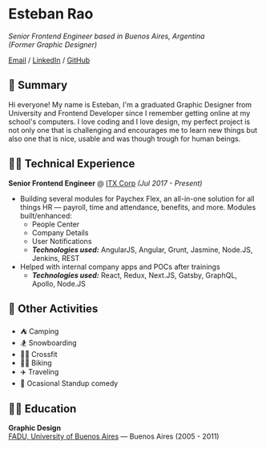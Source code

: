 # Esteban Rao

_Senior Frontend Engineer based in Buenos Aires, Argentina_ <br>
_(Former Graphic Designer)_

[Email](mailto:estebanrao@gmail.com) / [LinkedIn](https://www.linkedin.com/in/estebanrao/) / [GitHub](https://github.com/estebanrao/)

## 👋 Summary
Hi everyone! My name is Esteban, I'm a graduated Graphic Designer from University and Frontend Developer since I remember getting online at my school's computers. I love coding and I love design, my perfect project is not only one that is challenging and encourages me to learn new things but also one that is nice, usable and was though trough for human beings. 

## 👨‍💻 Technical Experience

**Senior Frontend Engineer** @ [ITX Corp](http://itx.com) _(Jul 2017 - Present)_
- Building several modules for Paychex Flex, an all-in-one solution for all things HR — payroll, time and attendance, benefits, and more. Modules built/enhanced:
  - People Center
  - Company Details
  - User Notifications
  - **_Technologies used:_** AngularJS, Angular, Grunt, Jasmine, Node.JS, Jenkins, REST
- Helped with internal company apps and POCs after trainings
  - **_Technologies used:_** React, Redux, Next.JS, Gatsby, GraphQL, Apollo, Node.JS

## 🤙 Other Activities
- ⛺️ Camping
- 🏂 Snowboarding
- 🏋️‍♂️ Crossfit
- 🚴‍♂️ Biking
- ✈️ Traveling
- 🎤 Ocasional Standup comedy

## 👨‍🎓 Education
**Graphic Design** <br>
[FADU, University of Buenos Aires](http://www.fadu.uba.ar/) — Buenos Aires (2005 - 2011)